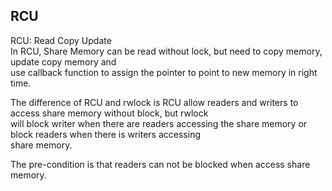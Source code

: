 ## RCU

RCU: Read Copy Update  
In RCU, Share Memory can be read without lock, but need to copy memory, update copy memory and  
use callback function to assign the pointer to point to new memory in right time.  


The difference of RCU and rwlock is RCU allow readers and writers to access share memory without block, but rwlock  
will block writer when there are readers accessing the share memory or block readers when there is writers accessing  
share memory.  

The pre-condition is that readers can not be blocked when access share memory.  

